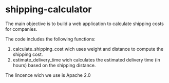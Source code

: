 # shipping-calculator
The main objective is to build a web application to calculate shipping costs for companies.

The code includes the following functions:
  1. calculate_shipping_cost wich uses weight and distance to compute the shipping cost.
  2. estimate_delivery_time wich calculates the estimated delivery time (in hours) based on the shipping distance.

The lincence wich we use is Apache 2.0
